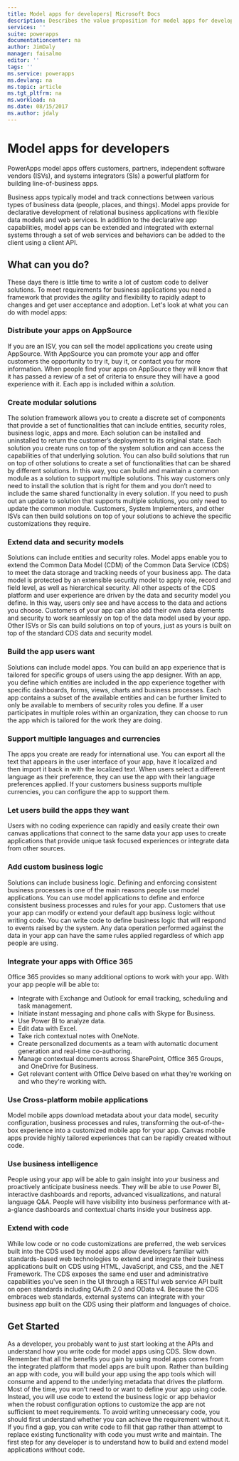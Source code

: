 ```yaml
---
title: Model apps for developers| Microsoft Docs
description: Describes the value proposition for model apps for developers.
services: ''
suite: powerapps
documentationcenter: na
author: JimDaly
manager: faisalmo
editor: ''
tags: ''
ms.service: powerapps
ms.devlang: na
ms.topic: article
ms.tgt_pltfrm: na
ms.workload: na
ms.date: 08/15/2017
ms.author: jdaly
---
```

# Model apps for developers

PowerApps model apps offers customers, partners, independent software vendors (ISVs), and systems integrators (SIs) a powerful platform for building line-of-business apps. 

Business apps typically model and track connections between various types of business data (people, places, and things). Model apps provide for declarative development of relational business applications with flexible data models and web services. In addition to the declarative app capabilities, model apps can be extended and integrated with external systems through a set of web services and behaviors can be added to the client using a client API.

## What can you do?

These days there is little time to write a lot of custom code to deliver solutions. To meet requirements for business applications you need a framework that provides the agility and flexibility to rapidly adapt to changes and get user acceptance and adoption. 
Let's look at what you can do with model apps:

### Distribute your apps on AppSource

If you are an ISV, you can sell the model applications you create using AppSource. With AppSource you can promote your app and offer customers the opportunity to try it, buy it, or contact you for more information. When people find your apps on AppSource they will know that it has passed a review of a set of criteria to ensure they will have a good experience with it. Each app is included within a *solution*. 

<!-- <add more information link> -->

### Create modular solutions

The solution framework allows you to create a discrete set of components that provide a set of functionalities that can include entities, security roles, business logic, apps and more. Each solution can be installed and uninstalled to return the customer’s deployment to its original state. Each solution you create runs on top of the system solution and can access the capabilities of that underlying solution.
You can also build solutions that run on top of other solutions to create a set of functionalities that can be shared by different solutions. In this way, you can build and maintain a common module as a solution to support multiple solutions. This way customers only need to install the solution that is right for them and you don’t need to include the same shared functionality in every solution. If you need to push out an update to solution that supports multiple solutions, you only need to update the common module.
Customers, System Implementers, and other ISVs can then build solutions on top of your solutions to achieve the specific customizations they require.

<!-- <add more information link> -->

### Extend data and security models

Solutions can include entities and security roles. Model apps enable you to extend the Common Data Model (CDM) of the Common Data Service (CDS) to meet the data storage and tracking needs of your business app. The data model is protected by an extensible security model to apply role, record and field level, as well as hierarchical security. All other aspects of the CDS platform and user experience are driven by the data and security model you define. In this way, users only see and have access to the data and actions you choose.
Customers of your app can also add their own data elements and security to work seamlessly on top of the data model used by your app. Other ISVs or SIs can build solutions on top of yours, just as yours is built on top of the standard CDS data and security model.

<!-- <add more information link> -->

### Build the app users want

Solutions can include model apps. You can build an app experience that is tailored for specific groups of users using the app designer. With an app, you define which entities are included in the app experience together with specific dashboards, forms, views, charts and business processes. Each app contains a subset of the available entities and can be further limited to only be available to members of security roles you define. If a user participates in multiple roles within an organization, they can choose to run the app which is tailored for the work they are doing.

<!-- <add more information link> -->

### Support multiple languages and currencies

The apps you create are ready for international use. You can export all the text that appears in the user interface of your app, have it localized and then import it back in with the localized text. When users select a different language as their preference, they can use the app with their language preferences applied. If your customers business supports multiple currencies, you can configure the app to support them.

<!-- <add more information link> -->

### Let users build the apps they want

Users with no coding experience can rapidly and easily create their own canvas applications that connect to the same data your app uses to create applications that provide unique task focused experiences or integrate data from other sources.

<!-- <add more information link> -->

### Add custom business logic

Solutions can include business logic. Defining and enforcing consistent business processes is one of the main reasons people use model applications. You can use model applications to define and enforce consistent business processes and rules for your app. Customers that use your app can modify or extend your default app business logic without writing code. You can write code to define business logic that will respond to events raised by the system. Any data operation performed against the data in your app can have the same rules applied regardless of which app people are using.

<!-- <add more information link> -->

### Integrate your apps with Office 365

Office 365 provides so many additional options to work with your app. With your app people will be able to:
- Integrate with Exchange and Outlook for email tracking, scheduling and task management.
- Initiate instant messaging and phone calls with Skype for Business.
- Use Power BI to analyze data.
- Edit data with Excel.
- Take rich contextual notes with OneNote.
- Create personalized documents as a team with automatic document generation and real-time co-authoring.
- Manage contextual documents across SharePoint, Office 365 Groups, and OneDrive for Business.
- Get relevant content with Office Delve based on what they're working on and who they're working with.

<!-- <add more information link> -->

### Use Cross-platform mobile applications

Model mobile apps download metadata about your data model, security configuration, business processes and rules, transforming the out-of-the-box experience into a customized mobile app for your app.
Canvas mobile apps provide highly tailored experiences that can be rapidly created without code.

<!-- <add more information link> -->

### Use business intelligence

People using your app will be able to gain insight into your business and proactively anticipate business needs. They will be able to use Power BI, interactive dashboards and reports, advanced visualizations, and natural language Q&A. People will have visibility into business performance with at-a-glance dashboards and contextual charts inside your business app.

<!-- <add more information link> -->

### Extend with code

While low code or no code customizations are preferred, the web services built into the CDS used by model apps allow developers familiar with standards-based web technologies to extend and integrate their business applications built on CDS using HTML, JavaScript, and CSS, and the .NET Framework. The CDS exposes the same end user and administrative capabilities you've seen in the UI through a RESTful web service API built on open standards including OAuth 2.0 and OData v4. Because the CDS embraces web standards, external systems can integrate with your business app built on the CDS using their platform and languages of choice.

<!-- <add more information link> -->

## Get Started

As a developer, you probably want to just start looking at the APIs and understand how you write code for model apps using CDS. Slow down.
Remember that all the benefits you gain by using model apps comes from the integrated platform that model apps are built upon. Rather than building an app with code, you will build your app using the app tools which will consume and append to the underlying metadata that drives the platform. Most of the time, you won’t need to or want to define your app using code.
Instead, you will use code to extend the business logic or app behavior when the robust configuration options to customize the app are not sufficient to meet requirements. To avoid writing unnecessary code, you should first understand whether you can achieve the requirement without it. If you find a gap, you can write code to fill that gap rather than attempt to replace existing functionality with code you must write and maintain.
The first step for any developer is to understand how to build and extend model applications without code.

<!-- <continue on to introduce learning path for developers in a separate topic> -->

